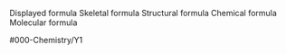 Displayed formula
Skeletal formula
Structural formula
Chemical formula
Molecular formula

#000-Chemistry/Y1